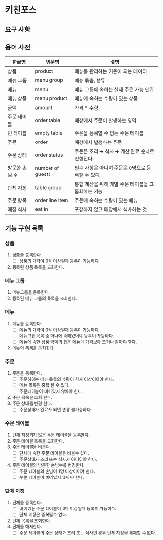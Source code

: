 # 키친포스

## 요구 사항

## 용어 사전

| 한글명 | 영문명 | 설명 |
| --- | --- | --- |
| 상품 | product | 메뉴를 관리하는 기준이 되는 데이터 |
| 메뉴 그룹 | menu group | 메뉴 묶음, 분류 |
| 메뉴 | menu | 메뉴 그룹에 속하는 실제 주문 가능 단위 |
| 메뉴 상품 | menu product | 메뉴에 속하는 수량이 있는 상품 |
| 금액 | amount | 가격 * 수량 |
| 주문 테이블 | order table | 매장에서 주문이 발생하는 영역 |
| 빈 테이블 | empty table | 주문을 등록할 수 없는 주문 테이블 |
| 주문 | order | 매장에서 발생하는 주문 |
| 주문 상태 | order status | 주문은 조리 ➜ 식사 ➜ 계산 완료 순서로 진행된다. |
| 방문한 손님 수 | number of guests | 필수 사항은 아니며 주문은 0명으로 등록할 수 있다. |
| 단체 지정 | table group | 통합 계산을 위해 개별 주문 테이블을 그룹화하는 기능 |
| 주문 항목 | order line item | 주문에 속하는 수량이 있는 메뉴 |
| 매장 식사 | eat in | 포장하지 않고 매장에서 식사하는 것 |

## 기능 구현 목록

### 상품
1. 상품을 등록한다.
    - [ ] 상품의 가격이 0원 이상일때 등록이 가능하다.
2. 등록된 상품 목록을 조회한다.

### 메뉴 그룹
1. 메뉴그룹을 등록한다.
2. 등록된 메뉴 그룹의 목록을 조회한다.

### 메뉴
1. 메뉴를 등록한다.
    - [ ] 메뉴의 가격이 0원 이상일때 등록이 가능하다.
    - [ ] 메뉴그룹 목록 중 하나에 속해있어야 등록이 가능하다.
    - [ ] 메뉴에 속한 상품 금액의 합은 메뉴의 가격보다 크거나 같아야 한다.
2. 메뉴의 목록을 조회한다.

### 주문
1. 주문을 등록한다.
   - [ ] 주문하려는 메뉴 목록의 수량이 한개 이상이어야 한다.
   - [ ] 메뉴 목록은 중복 될 수 없다.
   - [ ] 주문테이블이 비어있지 않아야 한다.
2. 주문 목록을 조회 한다.
3. 주문 상태를 변경 한다.
   - [ ] 주문상태가 완료가 되면 변경 불가능하다.

### 주문 테이블
1. 단체 지정되지 않은 주문 테이블을 등록한다.
2. 주문 테이블 목록을 조회한다.
3. 주문 테이블을 비운다.
   - [ ] 단체에 속한 주문 테이블은 비울수 없다.
   - [ ] 주문상태가 조리 또는 식사가 아니어야 한다.
4. 주문 테이블의 방문한 손님수를 변경한다.
   - [ ] 주문 테이블의 손님이 1명 이상이어야 한다.
   - [ ] 주문 테이블이 비어있지 않아야 한다.

### 단체 지정
1. 단체를 등록한다.
   - [ ] 비어있는 주문 테이블이 3개 이상일때 등록이 가능하다.
   - [ ] 단체 지정은 중복될수 없다.
2. 단체 목록을 조회한다.
3. 단체를 해제한다.
   - [ ] 주문 테이블의 주문 상태가 조리 또는 식사인 경우 단체 지정을 해제할 수 없다.